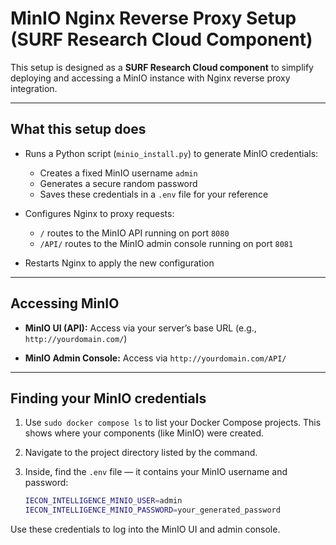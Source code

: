 # MinIO Nginx Reverse Proxy Setup (SURF Research Cloud Component)

This setup is designed as a **SURF Research Cloud component** to simplify deploying and accessing a MinIO instance with Nginx reverse proxy integration.

---

## What this setup does

* Runs a Python script (`minio_install.py`) to generate MinIO credentials:

  * Creates a fixed MinIO username `admin`
  * Generates a secure random password
  * Saves these credentials in a `.env` file for your reference

* Configures Nginx to proxy requests:

  * `/` routes to the MinIO API running on port `8080`
  * `/API/` routes to the MinIO admin console running on port `8081`

* Restarts Nginx to apply the new configuration

---

## Accessing MinIO

* **MinIO UI (API):**
  Access via your server’s base URL (e.g., `http://yourdomain.com/`)

* **MinIO Admin Console:**
  Access via `http://yourdomain.com/API/`

---

## Finding your MinIO credentials

1. Use `sudo docker compose ls` to list your Docker Compose projects.
   This shows where your components (like MinIO) were created.

2. Navigate to the project directory listed by the command.

3. Inside, find the `.env` file — it contains your MinIO username and password:

   ```bash
   IECON_INTELLIGENCE_MINIO_USER=admin
   IECON_INTELLIGENCE_MINIO_PASSWORD=your_generated_password
   ```

Use these credentials to log into the MinIO UI and admin console.
